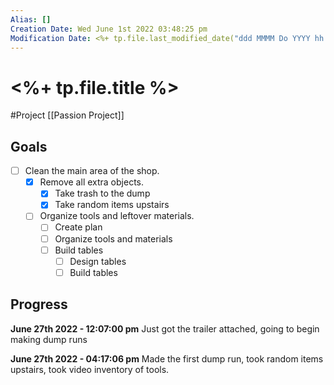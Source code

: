 ```yaml
---
Alias: []
Creation Date: Wed June 1st 2022 03:48:25 pm 
Modification Date: <%+ tp.file.last_modified_date("ddd MMMM Do YYYY hh:mm:ss a") %>
---
```

# <%+ tp.file.title %>
#Project [[Passion Project]]

## Goals
- [ ] Clean the main area of the shop.
	- [x] Remove all extra objects.
		- [x] Take trash to the dump
		- [x] Take random items upstairs
	- [ ] Organize tools and leftover materials.
		- [ ] Create plan
		- [ ] Organize tools and materials
		- [ ] Build tables
			- [ ] Design tables
			- [ ] Build tables

## Progress
**June 27th 2022 - 12:07:00 pm** 
Just got the trailer attached, going to begin making dump runs

**June 27th 2022 - 04:17:06 pm** 
Made the first dump run, took random items upstairs, took video inventory of tools.